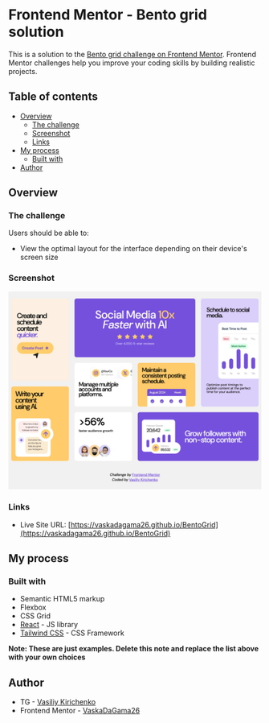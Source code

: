 # Frontend Mentor - Bento grid solution

This is a solution to the [Bento grid challenge on Frontend Mentor](https://www.frontendmentor.io/challenges/bento-grid-RMydElrlOj). Frontend Mentor challenges help you improve your coding skills by building realistic projects.

## Table of contents

- [Overview](#overview)
  - [The challenge](#the-challenge)
  - [Screenshot](#screenshot)
  - [Links](#links)
- [My process](#my-process)
  - [Built with](#built-with)
- [Author](#author)

## Overview

### The challenge

Users should be able to:

- View the optimal layout for the interface depending on their device's screen size

### Screenshot

![](./screenshot.png)

### Links

- Live Site URL: [https://vaskadagama26.github.io/BentoGrid](https://vaskadagama26.github.io/BentoGrid)

## My process

### Built with

- Semantic HTML5 markup
- Flexbox
- CSS Grid
- [React](https://reactjs.org/) - JS library
- [Tailwind CSS](https://tailwindcss.com/) - CSS Framework

**Note: These are just examples. Delete this note and replace the list above with your own choices**

## Author

- TG - [Vasiliy Kirichenko](https://t.me/vaskadagamaa26)
- Frontend Mentor - [VaskaDaGama26](https://www.frontendmentor.io/profile/VaskaDaGama26)
